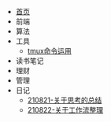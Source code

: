 - [首页](/)
- 前端
- 算法
- 工具
  - [tmux命令运用](/04-工具/linux-tmux.md)
- 读书笔记
- 理财
- 管理
- 日记
  - [210821-关于思考的总结](/doc/210821-self-关于思考的总结.md)
  - [210822-关于工作流整理](/doc/210822-self-我的工作流.md)
